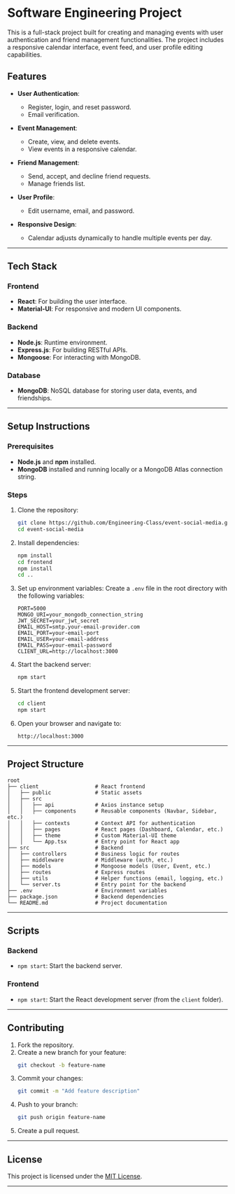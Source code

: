 # Software Engineering Project

This is a full-stack project built for creating and managing events with user authentication and friend management functionalities. The project includes a responsive calendar interface, event feed, and user profile editing capabilities.

## Features

- **User Authentication**:
  - Register, login, and reset password.
  - Email verification.

- **Event Management**:
  - Create, view, and delete events.
  - View events in a responsive calendar.

- **Friend Management**:
  - Send, accept, and decline friend requests.
  - Manage friends list.

- **User Profile**:
  - Edit username, email, and password.

- **Responsive Design**:
  - Calendar adjusts dynamically to handle multiple events per day.

---

## Tech Stack

### Frontend
- **React**: For building the user interface.
- **Material-UI**: For responsive and modern UI components.

### Backend
- **Node.js**: Runtime environment.
- **Express.js**: For building RESTful APIs.
- **Mongoose**: For interacting with MongoDB.

### Database
- **MongoDB**: NoSQL database for storing user data, events, and friendships.

---

## Setup Instructions

### Prerequisites
- **Node.js** and **npm** installed.
- **MongoDB** installed and running locally or a MongoDB Atlas connection string.

### Steps
1. Clone the repository:
   ```bash
   git clone https://github.com/Engineering-Class/event-social-media.git
   cd event-social-media
   ```

2. Install dependencies:
   ```bash
   npm install
   cd frontend
   npm install
   cd ..
   ```

3. Set up environment variables:
   Create a `.env` file in the root directory with the following variables:
   ```env
   PORT=5000
   MONGO_URI=your_mongodb_connection_string
   JWT_SECRET=your_jwt_secret
   EMAIL_HOST=smtp.your-email-provider.com
   EMAIL_PORT=your-email-port
   EMAIL_USER=your-email-address
   EMAIL_PASS=your-email-password
   CLIENT_URL=http://localhost:3000
   ```

4. Start the backend server:
   ```bash
   npm start
   ```

5. Start the frontend development server:
   ```bash
   cd client
   npm start
   ```

6. Open your browser and navigate to:
   ```
   http://localhost:3000
   ```

---

## Project Structure

```
root
├── client                  # React frontend
│   ├── public              # Static assets
│   ├── src
│   │   ├── api             # Axios instance setup
│   │   ├── components      # Reusable components (Navbar, Sidebar, etc.)
│   │   ├── contexts        # Context API for authentication
│   │   ├── pages           # React pages (Dashboard, Calendar, etc.)
│   │   ├── theme           # Custom Material-UI theme
│   │   └── App.tsx         # Entry point for React app
├── src                     # Backend
│   ├── controllers         # Business logic for routes
│   ├── middleware          # Middleware (auth, etc.)
│   ├── models              # Mongoose models (User, Event, etc.)
│   ├── routes              # Express routes
│   ├── utils               # Helper functions (email, logging, etc.)
│   └── server.ts           # Entry point for the backend
├── .env                    # Environment variables
├── package.json            # Backend dependencies
└── README.md               # Project documentation
```

---

## Scripts

### Backend
- `npm start`: Start the backend server.

### Frontend
- `npm start`: Start the React development server (from the `client` folder).

---

## Contributing

1. Fork the repository.
2. Create a new branch for your feature:
   ```bash
   git checkout -b feature-name
   ```
3. Commit your changes:
   ```bash
   git commit -m "Add feature description"
   ```
4. Push to your branch:
   ```bash
   git push origin feature-name
   ```
5. Create a pull request.

---

## License
This project is licensed under the [MIT License](LICENSE).

---
